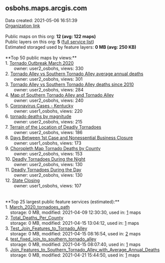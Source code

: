 <h2>osbohs.maps.arcgis.com</h2> Data created: 2021-05-06 16:51:39 <br /><a target='new' href='https://osbohs.maps.arcgis.com'>Organization link</a><br /><br />Public maps on this org: <b>12 (avg: 122 maps)</b><br />Public layers on this org: <b>5 </b>(<a target='new' href='https://services.arcgis.com/NBOuPWHiVIstE33a/ArcGIS/rest/services'>full service list</a>)<br />Estimated storaged used by feature layers: <b>0 MB (avg: 250 KB)</b><br /><br />**Top 50 public maps by views:**<br />  1. <a target='new' href='https://www.arcgis.com/home/item.html?id=bdae163d0b7f4b83a1acfd0a15a4447a'>Tornado Outbreak March 2020</a> <br />  &nbsp;&nbsp;&nbsp;&nbsp; &nbsp;&nbsp;owner: user2_osbohs, views: 330<br />  2. <a target='new' href='https://www.arcgis.com/home/item.html?id=149dae2dfa064944ad56c95733f3e913'>Tornado Alley vs Southern Tornado Alley average annual deaths</a> <br />  &nbsp;&nbsp;&nbsp;&nbsp; &nbsp;&nbsp;owner: user2_osbohs, views: 301<br />  3. <a target='new' href='https://www.arcgis.com/home/item.html?id=81a90ff28560473aa3e5d00b7c10c2d0'>Tornado Alley vs Southern Tornado Alley deaths since 2010</a> <br />  &nbsp;&nbsp;&nbsp;&nbsp; &nbsp;&nbsp;owner: user2_osbohs, views: 284<br />  4. <a target='new' href='https://www.arcgis.com/home/item.html?id=f086340bc2d046beba80deace1d8bc8d'>Map of Southern Tornado Alley and Tornado Alley</a> <br />  &nbsp;&nbsp;&nbsp;&nbsp; &nbsp;&nbsp;owner: user2_osbohs, views: 240<br />  5. <a target='new' href='https://www.arcgis.com/home/item.html?id=84c7d3f73af64afdb3dac43c2f0a1f60'>Coronavirus Cases - Kentucky</a> <br />  &nbsp;&nbsp;&nbsp;&nbsp; &nbsp;&nbsp;owner: user1_osbohs, views: 220<br />  6. <a target='new' href='https://www.arcgis.com/home/item.html?id=8216b6f260984e7cb0550727353a60b7'>tornado deaths by magnitude</a> <br />  &nbsp;&nbsp;&nbsp;&nbsp; &nbsp;&nbsp;owner: user2_osbohs, views: 215<br />  7. <a target='new' href='https://www.arcgis.com/home/item.html?id=3ba68e886a384d04b3ccd1648c735465'>Terrain of the Location of Deadly Tornadoes</a> <br />  &nbsp;&nbsp;&nbsp;&nbsp; &nbsp;&nbsp;owner: user2_osbohs, views: 186<br />  8. <a target='new' href='https://www.arcgis.com/home/item.html?id=606931f5096d498bbf7964fc28486218'>Days Between 1st Case and Nonessential Business Closure</a> <br />  &nbsp;&nbsp;&nbsp;&nbsp; &nbsp;&nbsp;owner: user1_osbohs, views: 173<br />  9. <a target='new' href='https://www.arcgis.com/home/item.html?id=bbd860f6794d4a98a83956c2c99dd562'>Choropleth Map Tornado Deaths by County</a> <br />  &nbsp;&nbsp;&nbsp;&nbsp; &nbsp;&nbsp;owner: user2_osbohs, views: 153<br />  10. <a target='new' href='https://www.arcgis.com/home/item.html?id=8e86c5a297a54388acd88fd1c3cbfce6'>Deadly Tornadoes During the Night</a> <br />  &nbsp;&nbsp;&nbsp;&nbsp; &nbsp;&nbsp;owner: user2_osbohs, views: 130<br />  11. <a target='new' href='https://www.arcgis.com/home/item.html?id=e91557418c974e459a0edeb7809186d6'>Deadly Tornadoes During the Day</a> <br />  &nbsp;&nbsp;&nbsp;&nbsp; &nbsp;&nbsp;owner: user2_osbohs, views: 130<br />  12. <a target='new' href='https://www.arcgis.com/home/item.html?id=a8a73346472645b1a4d64774bb9e268d'>State Closing</a> <br />  &nbsp;&nbsp;&nbsp;&nbsp; &nbsp;&nbsp;owner: user1_osbohs, views: 107<br /><br /><br />**Top 25 largest public feature services (estimated):**<br /> 1. <a target='new' href='https://www.arcgis.com/home/item.html?id=49e47a4a043c456a85e5df46ef3b5cbd'>March_2020_tornadoes_path</a><br /> &nbsp;&nbsp;&nbsp;&nbsp;storage: 0 MB, modified: 2021-04-09 12:30:30,  used in: <a target='new' href='https://ed-ind-tb.s3-us-west-1.amazonaws.com/ADI/49e47a4a043c456a85e5df46ef3b5cbd.html'> 1</a> maps<br /> 2. <a target='new' href='https://www.arcgis.com/home/item.html?id=ed3fb46757e84d9cbd3d0e7be8b651d4'>Total_Deaths_Per_County</a><br /> &nbsp;&nbsp;&nbsp;&nbsp;storage: 0 MB, modified: 2021-04-15 13:04:12,  used in: <a target='new' href='https://ed-ind-tb.s3-us-west-1.amazonaws.com/ADI/ed3fb46757e84d9cbd3d0e7be8b651d4.html'> 1</a> maps<br /> 3. <a target='new' href='https://www.arcgis.com/home/item.html?id=030698e6e1894df6a4e15567a3f68b43'>Test_Join_Features_to_Tornado_Alley</a><br /> &nbsp;&nbsp;&nbsp;&nbsp;storage: 0 MB, modified: 2021-04-15 08:16:54,  used in: <a target='new' href='https://ed-ind-tb.s3-us-west-1.amazonaws.com/ADI/030698e6e1894df6a4e15567a3f68b43.html'> 2</a> maps<br /> 4. <a target='new' href='https://www.arcgis.com/home/item.html?id=ff945f4f48bf49f08edd006d11015f35'>test_fixed_join_to_southern_tornado_alley</a><br /> &nbsp;&nbsp;&nbsp;&nbsp;storage: 0 MB, modified: 2021-04-15 08:07:40,  used in: <a target='new' href='https://ed-ind-tb.s3-us-west-1.amazonaws.com/ADI/ff945f4f48bf49f08edd006d11015f35.html'> 1</a> maps<br /> 5. <a target='new' href='https://www.arcgis.com/home/item.html?id=b414362e18dc4c33888a30ac4abcf04e'>Join_Features_to_Southern_Tornado_Alley_with_Average_Annual_Deaths</a><br /> &nbsp;&nbsp;&nbsp;&nbsp;storage: 0 MB, modified: 2021-04-21 15:44:50,  used in: <a target='new' href='https://ed-ind-tb.s3-us-west-1.amazonaws.com/ADI/b414362e18dc4c33888a30ac4abcf04e.html'> 1</a> maps<br />